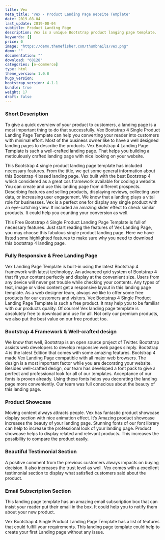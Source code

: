 ```yaml
---
title: Vex
meta_title: "Vex - Product Landing Page Website Template"
date: 2019-08-04
last_update: 2019-08-04
subtitle: Product Landing Page
description: Vex is a unique Bootstrap product langing page template.
keywords: []
price: 0
image: "https://demo.themefisher.com/thumbnails/vex.png"
demo: ""
documentation: ""
download: "60128"
categories: [e-commerce]
type: html
theme_version: 1.0.0
hugo_version: 
bootstrap_version: 4.1.1
bundle: true
weight: 17
draft: false
---
```


### Short Description

To give a quick overview of your product to customers, a landing page is a most important thing to do that successfully. Vex Bootstrap 4 Single Product Landing Page Template can help you converting your reader into customers with minimal effort. Most of the business owner like to have a well designed landing pages to describe the products. Vex Bootstrap 4 Landing Page Template is such a well-crafted landing page. That helps you building a meticulously crafted landing page with nice looking on your website.

This Bootstrap 4 single product landing page template has included necessary features. From the title, we get some general information about this Bootstrap 4 based landing page. Vex built with the best Bootstrap 4 which considered as a great css framework available for coding a website. You can create and use this landing page from different prospects. Describing features and selling products, displaying reviews, collecting user data, or increasing user engagement. We know that a landing plays a vital role for businesses. Vex is a perfect one for display any single product with an eye-catching view. It included an amazing slider effect to check similar products. It could help you counting your conversion as well.

This Free Bootstrap 4 Single Product Landing Page Template is full of necessary features. Just start reading the features of Vex Landing Page, you may choose this fabulous single product landing page. Here we have listed some highlighted features to make sure why you need to download this bootstrap 4 landing page.

### Fully Responsive & Free Landing Page

Vex Landing Page Template is built-in using the latest Bootstrap 4 framework with latest technology. An advanced grid system of Bootstrap 4 that fit your content perfectly and display at the convenient size. Users from any device will never get trouble while checking your contents. Any types of text, image or video content get a responsive layout in this landing page template. As a web designer team, always we like to offer some free products for our customers and visitors. Vex Bootstrap 4 Single Product Landing Page Template is such a free product. It may help you to be familiar with our products quality. Of course! Vex landing page template is absolutely free to download and use for all. Not only our premium products, we also put the best value on our free product too.

### Bootstrap 4 Framework & Well-crafted design

We know that well, Bootstrap is an open source project of Twitter. Bootstrap assists web developers to develop responsive web pages simply. Bootstrap 4 is the latest Edition that comes with some amazing features. Bootstrap 4 made Vex Landing Page compatible with all major web browsers. The design is a most important factor while you are decorating your website. Besides well-crafted design, our team has developed a font pack to give a perfect and professional look for all of our templates. Acceptance of our fonts is proven already. Using these fonts helps you decorating the landing page more conveniently. Our team was full conscious about the beauty of this landing page.

### Product Showcase

Moving content always attracts people. Vex has fantastic product showcase display section with nice animation effect. It’s Amazing product showcase increases the beauty of your landing page. Stunning fonts of our font library can help to increase the professional look of your landing page. Product showcase helps to display related and relevant products. This increases the possibility to compare the product easily.

### Beautiful Testimonial Section

A positive comment from the previous customers always impacts on buying decision. It also increases the trust level as well. Vex comes with a excellent testimonial section to display what satisfied customers said about the product.

### Email Subscription Section

This landing page template has an amazing email subscription box that can insist your reader put their email in the box. It could help you to notify them about your new product.

Vex Bootstrap 4 Single Product Landing Page Template has a list of features that could fulfill your requirements. This landing page template could help to create your first Landing page without any issue.
